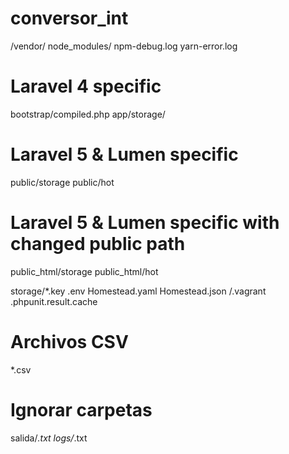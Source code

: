 # conversor_int
/vendor/
node_modules/
npm-debug.log
yarn-error.log

# Laravel 4 specific
bootstrap/compiled.php
app/storage/

# Laravel 5 & Lumen specific
public/storage
public/hot

# Laravel 5 & Lumen specific with changed public path
public_html/storage
public_html/hot

storage/*.key
.env
Homestead.yaml
Homestead.json
/.vagrant
.phpunit.result.cache


# Archivos CSV
*.csv

# Ignorar carpetas
salida/*.txt
logs/*.txt
